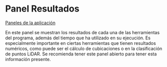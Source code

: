# Panel Resultados

[Paneles de la aplicación](./)

En este panel se muestran los resultados de cada una de las herramientas del programa, además del tiempo que ha utilizado en su ejecución. Es especialmente importante en ciertas herramientas que tienen resultados numéricos, como puede ser el cálculo de cubicaciones o en la clasificación de puntos LiDAR. Se recomienda tener este panel abierto para tener esta información presente.

